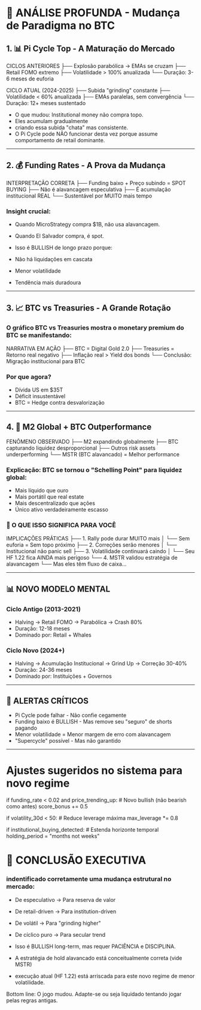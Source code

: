 # 🧠 ANÁLISE PROFUNDA - Mudança de Paradigma no BTC

## 1. 📊 Pi Cycle Top - A Maturação do Mercado

CICLOS ANTERIORES
├── Explosão parabólica → EMAs se cruzam
├── Retail FOMO extremo
├── Volatilidade > 100% anualizada
└── Duração: 3-6 meses de euforia

CICLO ATUAL (2024-2025)
├── Subida "grinding" constante
├── Volatilidade < 60% anualizada
├── EMAs paralelas, sem convergência
└── Duração: 12+ meses sustentado

- O que mudou: Institutional money não compra topo. 
- Eles acumulam gradualmente 
- criando essa subida "chata" mas consistente. 
- O Pi Cycle pode NÃO funcionar desta vez porque assume comportamento de retail dominante.

---

## 2. 💰 Funding Rates - A Prova da Mudança

INTERPRETAÇÃO CORRETA
├── Funding baixo + Preço subindo = SPOT BUYING
├── Não é alavancagem especulativa
├── É acumulação institucional REAL
└── Sustentável por MUITO mais tempo

### Insight crucial: 

- Quando MicroStrategy compra $1B, não usa alavancagem. 
- Quando El Salvador compra, é spot. 
- Isso é BULLISH de longo prazo porque:

- Não há liquidações em cascata
- Menor volatilidade
- Tendência mais duradoura

---

## 3. 📈 BTC vs Treasuries - A Grande Rotação

### O gráfico BTC vs Treasuries mostra o monetary premium do BTC se manifestando:

NARRATIVA EM AÇÃO
├── BTC = Digital Gold 2.0
├── Treasuries = Retorno real negativo
├── Inflação real > Yield dos bonds
└── Conclusão: Migração institucional para BTC

### Por que agora?

- Dívida US em $35T
- Déficit insustentável
- BTC = Hedge contra desvalorização

---

## 4. 💸 M2 Global + BTC Outperformance

FENÔMENO OBSERVADO
├── M2 expandindo globalmente
├── BTC capturando liquidez desproporcional
├── Outros risk assets underperforming
└── MSTR (BTC alavancado) = Melhor performance

### Explicação: BTC se tornou o "Schelling Point" para liquidez global:

- Mais líquido que ouro
- Mais portátil que real estate
- Mais descentralizado que ações
- Único ativo verdadeiramente escasso

### 🎯 O QUE ISSO SIGNIFICA PARA VOCÊ

IMPLICAÇÕES PRÁTICAS
├── 1. Rally pode durar MUITO mais
│   └── Sem euforia = Sem topo próximo
├── 2. Correções serão menores
│   └── Institucional não panic sell
├── 3. Volatilidade continuará caindo
│   └── Seu HF 1.22 fica AINDA mais perigoso
└── 4. MSTR validou estratégia de alavancagem
    └── Mas eles têm fluxo de caixa...

---

## 📊 NOVO MODELO MENTAL

### Ciclo Antigo (2013-2021)

- Halving → Retail FOMO → Parabólica → Crash 80%
- Duração: 12-18 meses
- Dominado por: Retail + Whales

### Ciclo Novo (2024+)

- Halving → Acumulação Institucional → Grind Up → Correção 30-40%
- Duração: 24-36 meses
- Dominado por: Instituições + Governos

---

## 🚨 ALERTAS CRÍTICOS

- Pi Cycle pode falhar - Não confie cegamente
- Funding baixo é BULLISH - Mas remove seu "seguro" de shorts pagando
- Menor volatilidade = Menor margem de erro com alavancagem
- "Supercycle" possível - Mas não garantido

---

# Ajustes sugeridos no sistema para novo regime

if funding_rate < 0.02 and price_trending_up:
    # Novo bullish (não bearish como antes)
    score_bonus += 0.5
    
if volatility_30d < 50:
    # Reduce leverage máxima
    max_leverage *= 0.8
    
if institutional_buying_detected:
    # Estenda horizonte temporal
    holding_period = "months not weeks"


# 🎯 CONCLUSÃO EXECUTIVA

### indentificado corretamente uma mudança estrutural no mercado:

- De especulativo → Para reserva de valor
- De retail-driven → Para institution-driven
- De volátil → Para "grinding higher"
- De cíclico puro → Para secular trend

- Isso é BULLISH long-term, mas requer PACIÊNCIA e DISCIPLINA.
- A estratégia de hold alavancado está conceitualmente correta (vide MSTR)
- execução atual (HF 1.22) está arriscada para este novo regime de menor volatilidade.

Bottom line: O jogo mudou. Adapte-se ou seja liquidado tentando jogar pelas regras antigas.
